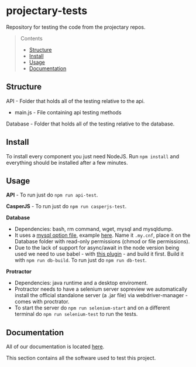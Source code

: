 # projectary-tests
Repository for testing the code from the projectary repos.

> Contents
> * [Structure](#structure)
> * [Install](#install)
> * [Usage](#usage)
> * [Documentation](#documentation)

## Structure

API - Folder that holds all of the testing relative to the api.

* main.js - File containing api testing methods

Database - Folder that holds all of the testing relative to the database.

## Install

To install every component you just need NodeJS. Run `npm install` and everything should be installed after a few minutes.

## Usage

**API** - To run just do `npm run api-test`.

**CasperJS** - To run just do `npm run casperjs-test`.

**Database**
* Dependencies: bash, rm command, wget, mysql and mysqldump.
* It uses a [mysql option file](https://dev.mysql.com/doc/refman/5.7/en/option-files.html), example [here](Documentation/Database/.my.cnf). Name it `.my.cnf`, place it on the Database folder with read-only permissions (chmod or file permissions).
* Due to the lack of support for async/await in the node version being used we need to use babel - with [this plugin](https://babeljs.io/docs/plugins/transform-async-to-generator/) - and build it first. Build it with `npm run db-build`. To run just do `npm run db-test`.


**Protractor**
* Dependencies: java runtime and a desktop enviroment.
* Protractor needs to have a selenium server sopreview we automatically install the official standalone server (a .jar file) via webdriver-manager - comes with proctrator.
* To start the server do `npm run selenium-start` and on a different terminal do `npm run selenium-test` to run the tests.


## Documentation

All of our documentation is located [here](Documentation/index.md).

This section contains all the software used to test this project.
